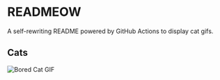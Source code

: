 # READMEOW

A self-rewriting README powered by GitHub Actions to display cat gifs.

## Cats

![Bored Cat GIF](https://media2.giphy.com/media/v1.Y2lkPTlhY2QwMmRhNWV1dnY1emRqYWd4OGMxM3R6ZHQwcTBhemVubDh6eXV4OXZpZG4wZCZlcD12MV9naWZzX3NlYXJjaCZjdD1n/mlvseq9yvZhba/200.gif)
